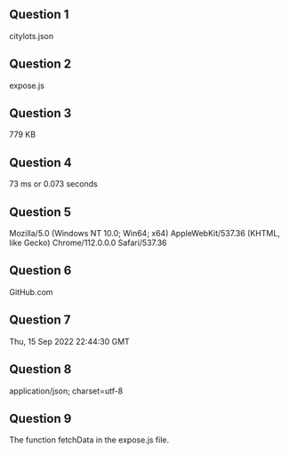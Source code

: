 ## Question 1
citylots.json

## Question 2
expose.js

## Question 3
779 KB

## Question 4
73 ms or 0.073 seconds

## Question 5
Mozilla/5.0 (Windows NT 10.0; Win64; x64) AppleWebKit/537.36 (KHTML, like Gecko) Chrome/112.0.0.0 Safari/537.36

## Question 6
GitHub.com

## Question 7
Thu, 15 Sep 2022 22:44:30 GMT

## Question 8
application/json; charset=utf-8

## Question 9
The function fetchData in the expose.js file.